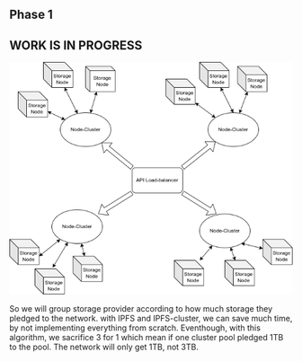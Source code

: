 ## Phase 1

## WORK IS IN PROGRESS

![](./images/kumandra-barrel.png)

So we will group storage provider according to how much storage they pledged to the network.
with IPFS and IPFS-cluster, we can save much time, by not implementing everything from scratch.
Eventhough, with this algorithm, we sacrifice 3 for 1 which mean if one cluster pool pledged 1TB to the pool.
The network will only get 1TB, not 3TB.


